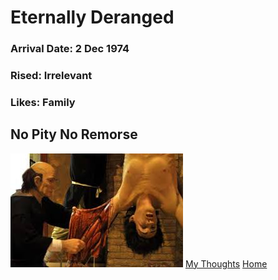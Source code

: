 # Eternally Deranged
### Arrival Date: 2 Dec 1974
### Rised: Irrelevant
### Likes: Family
## No Pity No Remorse
![Death](touture.jpg)
[My Thoughts](https://www.youtube.com/watch?v=J_rn-KTT0GU)
[Home](https://GonzoBFMC.github.io)
